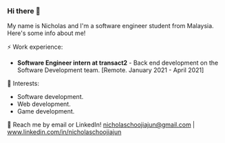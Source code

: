 ### Hi there 👋

My name is Nicholas and I'm a software engineer student from Malaysia. Here's some info about me!

⚡ Work experience:
- **Software Engineer intern at transact2** - Back end development on the Software Development team. [Remote. January 2021 - April 2021]

🌱 Interests:
- Software development.
- Web development.
- Game development.

💬 Reach me by email or LinkedIn! nicholaschoojiajun@gmail.com | www.linkedin.com/in/nicholaschoojiajun

<!--
**nicholas-choo/nicholas-choo** is a ✨ _special_ ✨ repository because its `README.md` (this file) appears on your GitHub profile.

Here are some ideas to get you started:

- 🔭 I’m currently working on ...
- 🌱 I’m currently learning ...
- 👯 I’m looking to collaborate on ...
- 🤔 I’m looking for help with ...
- 💬 Ask me about ...
- 📫 How to reach me: ...
- 😄 Pronouns: ...
- ⚡ Fun fact: ...
-->
